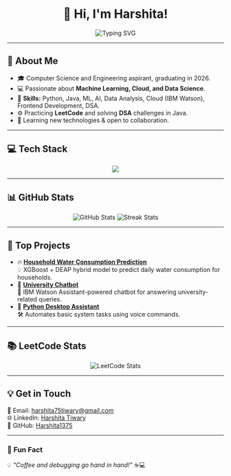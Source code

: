 <h1 align="center">👋 Hi, I'm Harshita!</h1>

<p align="center">
  <img src="https://readme-typing-svg.demolab.com?font=Fira+Code&size=22&duration=4000&pause=500&center=true&vCenter=true&width=600&lines=Machine+Learning+Enthusiast;AI+%7C+Cloud+%7C+Data+Science;Open+to+collaboration+%26+new+opportunities!" alt="Typing SVG" />

</p>

---

## 🌟 **About Me**
- 🎓 Computer Science and Engineering aspirant, graduating in 2026.
- 💻 Passionate about **Machine Learning, Cloud, and Data Science**.
- 🎯 **Skills:** Python, Java, ML, AI, Data Analysis, Cloud (IBM Watson), Frontend Development, DSA.
- ⚙️ Practicing **LeetCode** and solving **DSA** challenges in Java.
- 🌱 Learning new technologies & open to collaboration.

---

## 💻 **Tech Stack**
<p align="center">
  <img src="https://skillicons.dev/icons?i=python,java,tensorflow,github,git,vscode,html,css,js,r" />
</p>

---

## 📊 **GitHub Stats**
<p align="center">
  <img src="https://github-readme-stats.vercel.app/api?username=Harshita1375&show_icons=true&theme=radical" alt="GitHub Stats" />
  <img src="https://github-readme-streak-stats.herokuapp.com/?user=Harshita1375&theme=radical" alt="Streak Stats" />
</p>

---

## 🚀 **Top Projects**
- 🔥 [**Household Water Consumption Prediction**](https://github.com/Harshita1375/Household_water_consumption_pattern)  
   💡 XGBoost + DEAP hybrid model to predict daily water consumption for households.  
- 🤖 [**University Chatbot**](https://github.com/Harshita1375/University-Chatbot)  
   💬 IBM Watson Assistant-powered chatbot for answering university-related queries.  
- 🐍 [**Python Desktop Assistant**](https://github.com/Harshita1375/Desktop-Assistant)  
   🛠️ Automates basic system tasks using voice commands.

---

## 📚 **LeetCode Stats**
<p align="center">
  <img src="https://leetcard.jacoblin.cool/harshi9tiwary?ext=heatmap" alt="LeetCode Stats" />
</p>


---

## 💡 **Get in Touch**
📧 Email: [harshita75tiwary@gmail.com](mailto:harshita75tiwary@gmail.com)  
🌐 LinkedIn: [Harshita Tiwary](https://www.linkedin.com/in/harshita-tiwary-523739252/)<br>
🐙 GitHub: [Harshita1375](https://github.com/Harshita1375)

---

### 🎯 **Fun Fact**
💡 *"Coffee and debugging go hand in hand!"* ☕💻
